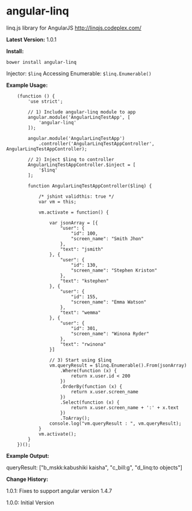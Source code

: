 # angular-linq
linq.js library for AngularJS
http://linqjs.codeplex.com/

**Latest Version:** 1.0.1

**Install:**

```
bower install angular-linq
```

Injector: ``` $linq ```
Accessing Enumerable: ``` $linq.Enumerable() ```


**Example Usage:**

```
	(function () {
		'use strict';

		// 1) Include angular-linq module to app 
		angular.module('AngularLinqTestApp', [
			'angular-linq'
		]);
		
		angular.module('AngularLinqTestApp')
			.controller('AngularLinqTestAppController', AngularLinqTestAppController);

		// 2) Inject $linq to controller
		AngularLinqTestAppController.$inject = [
			'$linq'
		];

		function AngularLinqTestAppController($linq) {

			/* jshint validthis: true */
			var vm = this;
			
			vm.activate = function() {
			
				var jsonArray = [{
					"user": {
						"id": 100,
						"screen_name": "Smith Jhon"
					},
					"text": "jsmith"
				}, {
					"user": {
						"id": 130,
						"screen_name": "Stephen Kriston"
					},
					"text": "kstephen"
				}, {
					"user": {
						"id": 155,
						"screen_name": "Emma Watson"
					},
					"text": "wemma"
				}, {
					"user": {
						"id": 301,
						"screen_name": "Winona Ryder"
					},
					"text": "rwinona"
				}]
				
				// 3) Start using $linq
				vm.queryResult = $linq.Enumerable().From(jsonArray)
					.Where(function (x) {
						return x.user.id < 200
					})
					.OrderBy(function (x) {
						return x.user.screen_name
					})
					.Select(function (x) {
						return x.user.screen_name + ':' + x.text
					})
					.ToArray();
				console.log("vm.queryResult : ", vm.queryResult);
			}
			vm.activate();
		}
	})();

```
**Example Output:**

queryResult: ["b_mskk:kabushiki kaisha", "c_bill:g", "d_linq:to objects"]





**Change History:**

1.0.1:
Fixes to support angular version 1.4.7

1.0.0:
Initial Version